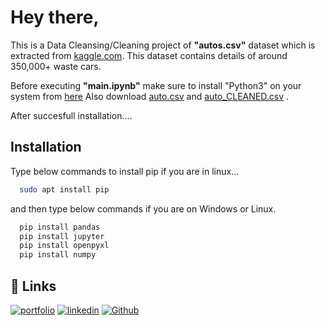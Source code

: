 
# Hey there,

This is a Data Cleansing/Cleaning project of **"autos.csv"** dataset which is extracted from [kaggle.com](https://www.kaggle.com/). This dataset contains details of around 350,000+ waste cars.

Before executing **"main.ipynb"**  make sure to install "Python3" on your system from [here](www.python.org/downloads)
Also download [auto.csv](https://drive.google.com/file/d/1Mb9d6AhKqqqJ0D7D-PmMuMvT3GuGCT1y/view?usp=sharing) and [auto_CLEANED.csv](https://drive.google.com/file/d/1UicDXILJiFoh5O7wWk2hk97h5o-FV4gv/view?usp=sharing) .

After succesfull installation....


## Installation

Type below commands to install pip if you are in linux...

```bash
  sudo apt install pip
```
and then type below commands if you are on Windows or Linux.

```bash
  pip install pandas
  pip install jupyter
  pip install openpyxl
  pip install numpy
```


    
## 🔗 Links
[![portfolio](https://img.shields.io/badge/my_portfolio-000?style=for-the-badge&logo=ko-fi&logoColor=white)](https://sakshamjoshi.netlify.app/)
[![linkedin](https://img.shields.io/badge/linkedin-0A66C2?style=for-the-badge&logo=linkedin&logoColor=white)](https://www.linkedin.com/in/sakshamjoshi27)
[![Github](https://img.shields.io/badge/Visit_my-Github-purple)](https://github.com/saksham-joshi)

